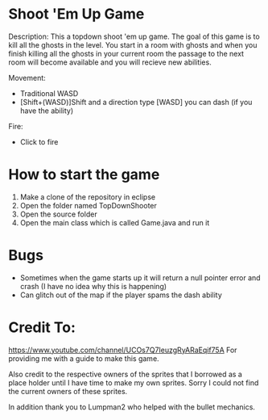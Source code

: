 # Shoot 'Em Up Game
Description:
This a topdown shoot 'em up game. The goal of this game is to kill all the ghosts in the level. You start in a room with ghosts and when you finish killing all the ghosts in your current room the passage to the next room will become available and you will recieve new abilities.

Movement:
* Traditional WASD
* [Shift+(WASD)]Shift and a direction type [WASD] you can dash (if you have the ability)

Fire:
* Click to fire

# How to start the game
1. Make a clone of the repository in eclipse 
2. Open the folder named TopDownShooter 
3. Open the source folder 
4. Open the main class which is called Game.java and run it  

# Bugs
* Sometimes when the game starts up it will return a null pointer error and crash (I have no idea why this is happening)
* Can glitch out of the map if the player spams the dash ability 

# Credit To:
https://www.youtube.com/channel/UCOs7Q7IeuzgRyARaEqif75A
For providing me with a guide to make this game. 

Also credit to the respective owners of the sprites that I borrowed as a place holder until I have time to make my own sprites. Sorry I could not find the current owners of these sprites.

In addition thank you to Lumpman2 who helped with the bullet mechanics.

